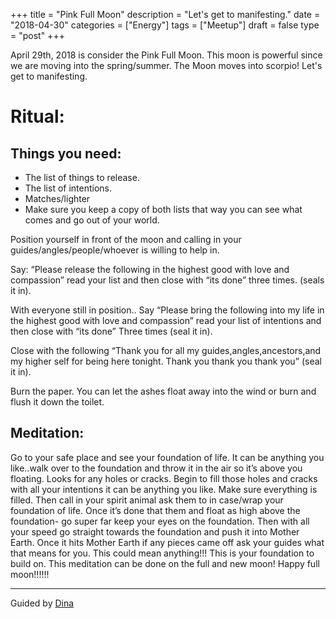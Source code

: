 +++
title = "Pink Full Moon"
description = "Let's get to manifesting."
date = "2018-04-30"
categories = ["Energy"]
tags = ["Meetup"]
draft = false
type = "post"
+++

April 29th, 2018 is consider the Pink Full Moon. This moon is powerful since we are moving into the spring/summer. The Moon moves into scorpio! Let's get to manifesting.

# Ritual:

## Things you need:
- The list of things to release. 
- The list of intentions. 
- Matches/lighter 
- Make sure you keep a copy of both lists that way you can see what comes and go out of your world. 

Position yourself in front of the moon and calling in your guides/angles/people/whoever is willing to help in. 

Say: “Please release the following in the highest good with love and compassion” read your list and then close with “its done” three times. (seals it in). 

With everyone still in position.. Say “Please bring the following into my life in the highest good with love and compassion” read your list of intentions and then close with “its done” Three times (seal it in). 

Close with the following “Thank you for all my guides,angles,ancestors,and my higher self for being here tonight. Thank you thank you thank you” (seal it in).  

Burn the paper. You can let the ashes float away into the wind or burn and flush it down the toilet. 

## Meditation:

Go to your safe place and see your foundation of life. It can be anything you like..walk over to the foundation and throw it in the air so it’s above you floating. Looks for any holes or cracks. Begin to fill those holes and cracks with all your intentions it can be anything you like. Make sure everything is filled. Then call in your spirit animal ask them to in case/wrap your foundation of life. Once it’s done that them and float as high above the foundation- go super far keep your eyes on the foundation. Then with all your speed go straight towards the foundation and push it into Mother Earth. Once it hits Mother Earth if any pieces came off ask your guides what that means for you. This could mean anything!!! This is your foundation to build on. This meditation can be done on the full and new moon! Happy full moon!!!!!!

---

Guided by
[Dina](http://pseudophysical.com/contributor/Dina-Patel/)